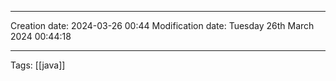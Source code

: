 

----
Creation date: 2024-03-26 00:44
Modification date: Tuesday 26th March 2024 00:44:18

----

 Tags: [[java]]

